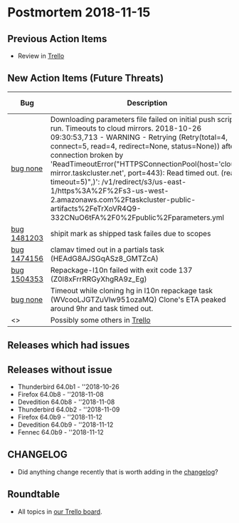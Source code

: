 # Postmortem 2018-11-15

## Previous Action Items

* Review in [Trello](https://trello.com/b/aLnCtUjm/releaseduty)

## New Action Items (Future Threats)

| Bug                                                           | Description                | Reported By         | For release |
| ------------------------------------------------------------- | -------------------------- | ------------------- | ----------- |
| [bug none](https://bugzil.la/none)  | Downloading parameters file failed on initial push script run. Timeouts to cloud mirrors. 2018-10-26 09:30:53,713 - WARNING - Retrying (Retry(total=4, connect=5, read=4, redirect=None, status=None)) after connection broken by 'ReadTimeoutError("HTTPSConnectionPool(host='cloud-mirror.taskcluster.net', port=443): Read timed out. (read timeout=5)",)': /v1/redirect/s3/us-east-1/https%3A%2F%2Fs3-us-west-2.amazonaws.com%2Ftaskcluster-public-artifacts%2FeTrXoVR4Q9-332CNuO6tFA%2F0%2Fpublic%2Fparameters.yml | sfraser  | Thunderbird 64.0b1 |
| [bug 1481203](https://bugzil.la/1481203)  | shipit mark as shipped task failes due to scopes | jlund  | Thunderbird 64.0b1 |
| [bug 1474156](https://bugzil.la/1474156)  | clamav timed out in a partials task (HEAdG8AJSGqASz8_GMTZcA) | callek  | Firefox 64.0b8 |
| [bug 1504353](https://bugzil.la/1504353)  | Repackage-l10n failed with exit code 137 (Z0l8xFrrRRGyXhgRA9z_Eg) | callek  | Devedition 64.0b8 |
| [bug none](https://bugzil.la/none)  | Timeout while cloning hg in l10n repackage task (WVcooLJGTZuVlw951ozaMQ) Clone's ETA peaked around 9hr and task timed out. | callek  | Firefox 64.0b9 |
| <> | Possibly some others in [Trello](https://trello.com/b/aLnCtUjm/releaseduty) | | | | |

## Releases which had issues


## Releases without issue

* Thunderbird 64.0b1 - ''2018-10-26
* Firefox 64.0b8 - ''2018-11-08
* Devedition 64.0b8 - ''2018-11-08
* Thunderbird 64.0b2 - ''2018-11-09
* Firefox 64.0b9 - ''2018-11-12
* Devedition 64.0b9 - ''2018-11-12
* Fennec 64.0b9 - ''2018-11-12

## CHANGELOG
- Did anything change recently that is worth adding in the [changelog](https://github.com/mozilla-releng/releasewarrior-2.0/blob/master/docs/CHANGELOG.md)?

## Roundtable
- All topics in [our Trello board](https://trello.com/b/aLnCtUjm/releaseduty).